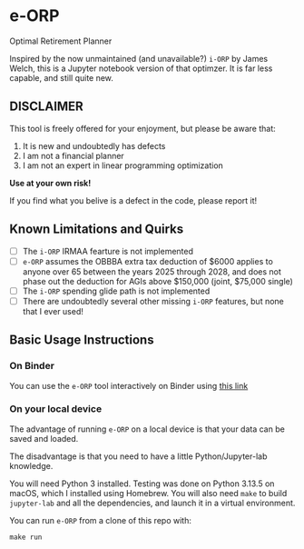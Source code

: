 # e-ORP
Optimal Retirement Planner

Inspired by the now unmaintained (and unavailable?) `i-ORP` by James Welch, this
is a Jupyter notebook version of that optimzer. It is far less capable, and 
still quite new.

## DISCLAIMER

This tool is freely offered for your enjoyment, but please be aware that:

1. It is new and undoubtedly has defects
2. I am not a financial planner 
3. I am not an expert in linear programming optimization

**Use at your own risk!**  

If you find what you belive is a defect in the code, please report it!

## Known Limitations and Quirks

- [ ] The `i-ORP` IRMAA fearture is not implemented
- [ ] `e-ORP` assumes the OBBBA extra tax deduction of $6000 applies to anyone over 65 between the years 2025 through 2028, and does not phase out the deduction for AGIs above $150,000 (joint, $75,000 single)
- [ ] The `i-ORP` spending glide path is not implemented
- [ ] There are undoubtedly several other missing `i-ORP` features, but none that I ever used!

## Basic Usage Instructions

### On Binder

You can use the `e-ORP` tool interactively on Binder using [this link](https://mybinder.org/v2/gh/dcurrie/e-ORP/HEAD?urlpath=%2Fdoc%2Ftree%2Fe-ORP.ipynb)

### On your local device

The advantage of running `e-ORP` on a local device is that your data can be saved and loaded.

The disadvantage is that you need to have a little Python/Jupyter-lab knowledge.

You will need Python 3 installed. Testing was done on Python 3.13.5 on macOS, 
which I installed using Homebrew. You will also need `make` to build `jupyter-lab`
and all the dependencies, and launch it in a virtual environment.

You can run `e-ORP` from a clone of this repo with:

```
make run
```

